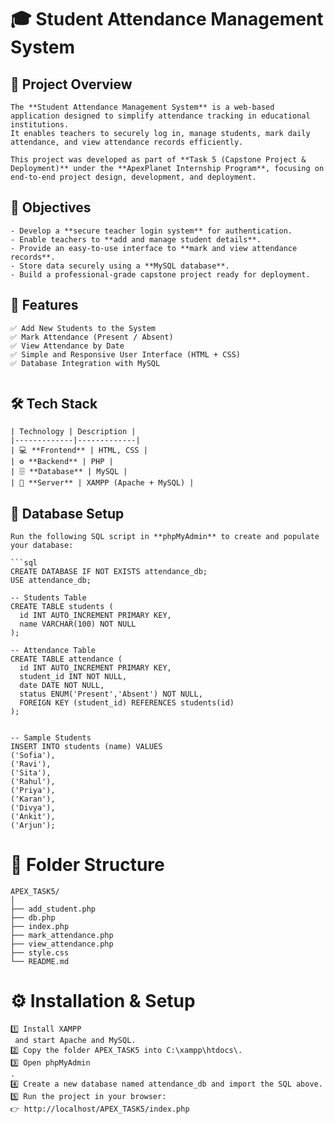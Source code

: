 # 🎓 Student Attendance Management System  


## 🚀 Project Overview


```
The **Student Attendance Management System** is a web-based application designed to simplify attendance tracking in educational institutions.  
It enables teachers to securely log in, manage students, mark daily attendance, and view attendance records efficiently.

This project was developed as part of **Task 5 (Capstone Project & Deployment)** under the **ApexPlanet Internship Program**, focusing on end-to-end project design, development, and deployment.

```

## 🎯 Objectives

```
- Develop a **secure teacher login system** for authentication.  
- Enable teachers to **add and manage student details**.  
- Provide an easy-to-use interface to **mark and view attendance records**.  
- Store data securely using a **MySQL database**.  
- Build a professional-grade capstone project ready for deployment.

```


## 🧩 Features

```  
✅ Add New Students to the System  
✅ Mark Attendance (Present / Absent)  
✅ View Attendance by Date  
✅ Simple and Responsive User Interface (HTML + CSS)  
✅ Database Integration with MySQL  


```

## 🛠️ Tech Stack


```
| Technology | Description |
|-------------|-------------|
| 💻 **Frontend** | HTML, CSS |
| ⚙️ **Backend** | PHP |
| 🗄️ **Database** | MySQL |
| 🔧 **Server** | XAMPP (Apache + MySQL) |

```

## 🧠 Database Setup

```
Run the following SQL script in **phpMyAdmin** to create and populate your database:

```sql
CREATE DATABASE IF NOT EXISTS attendance_db;
USE attendance_db;

-- Students Table
CREATE TABLE students (
  id INT AUTO_INCREMENT PRIMARY KEY,
  name VARCHAR(100) NOT NULL
);

-- Attendance Table
CREATE TABLE attendance (
  id INT AUTO_INCREMENT PRIMARY KEY,
  student_id INT NOT NULL,
  date DATE NOT NULL,
  status ENUM('Present','Absent') NOT NULL,
  FOREIGN KEY (student_id) REFERENCES students(id)
);


-- Sample Students
INSERT INTO students (name) VALUES 
('Sofia'),
('Ravi'),
('Sita'),
('Rahul'),
('Priya'),
('Karan'),
('Divya'),
('Ankit'),
('Arjun');

```
# 📂 Folder Structure

```
APEX_TASK5/
│
├── add_student.php
├── db.php
├── index.php
├── mark_attendance.php
├── view_attendance.php
├── style.css
└── README.md

```

# ⚙️ Installation & Setup


```
1️⃣ Install XAMPP
 and start Apache and MySQL.
2️⃣ Copy the folder APEX_TASK5 into C:\xampp\htdocs\.
3️⃣ Open phpMyAdmin
.
4️⃣ Create a new database named attendance_db and import the SQL above.
5️⃣ Run the project in your browser:
👉 http://localhost/APEX_TASK5/index.php

```
